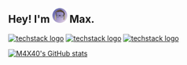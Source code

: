 ## Hey! I'm <img src="https://raw.githubusercontent.com/M4X40/M4X40/main/Logo-badge.png" width="30"> Max.

[![techstack logo](https://readme-components.vercel.app/api?component=logo&fill=0a0c10&logo=python)](https://www.python.org/) 
[![techstack logo](https://readme-components.vercel.app/api?component=logo&fill=0a0c10&logo=csharp)](https://learn.microsoft.com/en-us/dotnet/csharp/)
[![techstack logo](https://readme-components.vercel.app/api?component=logo&fill=0a0c10&logo=java)](https://www.java.com/download/ie_manual.jsp) 

[![M4X40's GitHub stats](https://github-readme-stats.vercel.app/api?username=M4X40)](https://github.com/M4X40)
